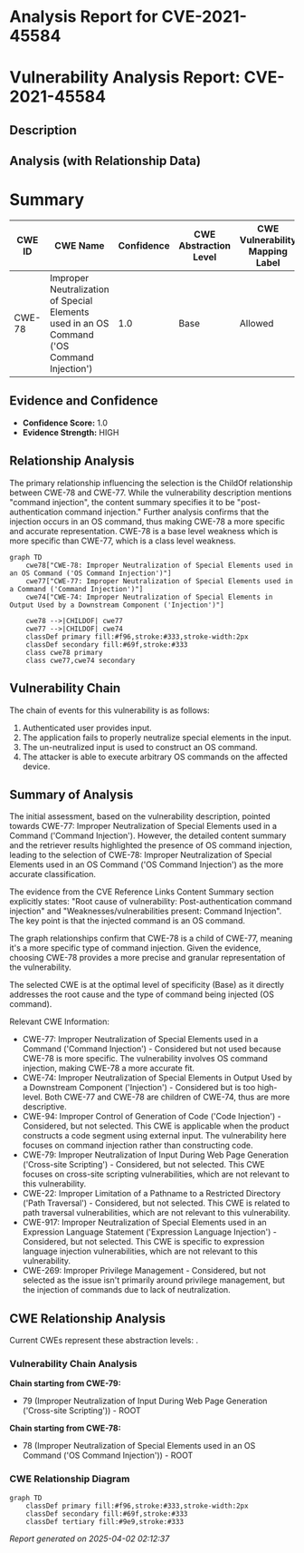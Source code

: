 # Analysis Report for CVE-2021-45584

# Vulnerability Analysis Report: CVE-2021-45584

## Description



## Analysis (with Relationship Data)

# Summary
| CWE ID | CWE Name | Confidence | CWE Abstraction Level | CWE Vulnerability Mapping Label | CWE-Vulnerability Mapping Notes |
|---|---|---|---|---|---|
| CWE-78 | Improper Neutralization of Special Elements used in an OS Command ('OS Command Injection') | 1.0 | Base | Allowed | Primary CWE |

## Evidence and Confidence

*   **Confidence Score:** 1.0
*   **Evidence Strength:** HIGH

## Relationship Analysis
The primary relationship influencing the selection is the ChildOf relationship between CWE-78 and CWE-77. While the vulnerability description mentions "command injection", the content summary specifies it to be "post-authentication command injection." Further analysis confirms that the injection occurs in an OS command, thus making CWE-78 a more specific and accurate representation. CWE-78 is a base level weakness which is more specific than CWE-77, which is a class level weakness.

```mermaid
graph TD
    cwe78["CWE-78: Improper Neutralization of Special Elements used in an OS Command ('OS Command Injection')"]
    cwe77["CWE-77: Improper Neutralization of Special Elements used in a Command ('Command Injection')"]
    cwe74["CWE-74: Improper Neutralization of Special Elements in Output Used by a Downstream Component ('Injection')"]

    cwe78 -->|CHILDOF| cwe77
    cwe77 -->|CHILDOF| cwe74
    classDef primary fill:#f96,stroke:#333,stroke-width:2px
    classDef secondary fill:#69f,stroke:#333
    class cwe78 primary
    class cwe77,cwe74 secondary
```

## Vulnerability Chain
The chain of events for this vulnerability is as follows:

1.  Authenticated user provides input.
2.  The application fails to properly neutralize special elements in the input.
3.  The un-neutralized input is used to construct an OS command.
4.  The attacker is able to execute arbitrary OS commands on the affected device.

## Summary of Analysis
The initial assessment, based on the vulnerability description, pointed towards CWE-77: Improper Neutralization of Special Elements used in a Command ('Command Injection'). However, the detailed content summary and the retriever results highlighted the presence of OS command injection, leading to the selection of CWE-78: Improper Neutralization of Special Elements used in an OS Command ('OS Command Injection') as the more accurate classification.

The evidence from the CVE Reference Links Content Summary section explicitly states: "Root cause of vulnerability: Post-authentication command injection" and "Weaknesses/vulnerabilities present: Command Injection". The key point is that the injected command is an OS command.

The graph relationships confirm that CWE-78 is a child of CWE-77, meaning it's a more specific type of command injection. Given the evidence, choosing CWE-78 provides a more precise and granular representation of the vulnerability.

The selected CWE is at the optimal level of specificity (Base) as it directly addresses the root cause and the type of command being injected (OS command).

Relevant CWE Information:
*   CWE-77: Improper Neutralization of Special Elements used in a Command ('Command Injection') - Considered but not used because CWE-78 is more specific. The vulnerability involves OS command injection, making CWE-78 a more accurate fit.
*   CWE-74: Improper Neutralization of Special Elements in Output Used by a Downstream Component ('Injection') - Considered but is too high-level. Both CWE-77 and CWE-78 are children of CWE-74, thus are more descriptive.
*   CWE-94: Improper Control of Generation of Code ('Code Injection') - Considered, but not selected. This CWE is applicable when the product constructs a code segment using external input. The vulnerability here focuses on command injection rather than constructing code.
*   CWE-79: Improper Neutralization of Input During Web Page Generation ('Cross-site Scripting') - Considered, but not selected. This CWE focuses on cross-site scripting vulnerabilities, which are not relevant to this vulnerability.
*   CWE-22: Improper Limitation of a Pathname to a Restricted Directory ('Path Traversal') - Considered, but not selected. This CWE is related to path traversal vulnerabilities, which are not relevant to this vulnerability.
*   CWE-917: Improper Neutralization of Special Elements used in an Expression Language Statement ('Expression Language Injection') - Considered, but not selected. This CWE is specific to expression language injection vulnerabilities, which are not relevant to this vulnerability.
*   CWE-269: Improper Privilege Management - Considered, but not selected as the issue isn't primarily around privilege management, but the injection of commands due to lack of neutralization.


## CWE Relationship Analysis

Current CWEs represent these abstraction levels: .


### Vulnerability Chain Analysis

**Chain starting from CWE-79:**
- 79 (Improper Neutralization of Input During Web Page Generation ('Cross-site Scripting')) - ROOT


**Chain starting from CWE-78:**
- 78 (Improper Neutralization of Special Elements used in an OS Command ('OS Command Injection')) - ROOT



### CWE Relationship Diagram

```mermaid
graph TD
    classDef primary fill:#f96,stroke:#333,stroke-width:2px
    classDef secondary fill:#69f,stroke:#333
    classDef tertiary fill:#9e9,stroke:#333
```



*Report generated on 2025-04-02 02:12:37*
